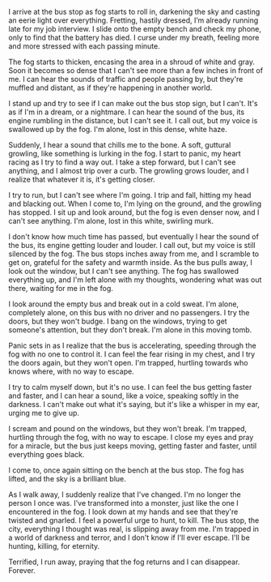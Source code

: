    

I arrive at the bus stop as fog starts to roll in, darkening the sky and casting an eerie light over everything. Fretting, hastily dressed, I’m already running late for my job interview. I slide onto the empty bench and check my phone, only to find that the battery has died. I curse under my breath, feeling more and more stressed with each passing minute.

The fog starts to thicken, encasing the area in a shroud of white and gray. Soon it becomes so dense that I can't see more than a few inches in front of me. I can hear the sounds of traffic and people passing by, but they're muffled and distant, as if they're happening in another world.

I stand up and try to see if I can make out the bus stop sign, but I can't. It's as if I'm in a dream, or a nightmare. I can hear the sound of the bus, its engine rumbling in the distance, but I can't see it. I call out, but my voice is swallowed up by the fog. I'm alone, lost in this dense, white haze.

Suddenly, I hear a sound that chills me to the bone. A soft, guttural growling, like something is lurking in the fog. I start to panic, my heart racing as I try to find a way out. I take a step forward, but I can't see anything, and I almost trip over a curb. The growling grows louder, and I realize that whatever it is, it's getting closer.

I try to run, but I can't see where I'm going. I trip and fall, hitting my head and blacking out. When I come to, I'm lying on the ground, and the growling has stopped. I sit up and look around, but the fog is even denser now, and I can't see anything. I'm alone, lost in this white, swirling murk.

I don't know how much time has passed, but eventually I hear the sound of the bus, its engine getting louder and louder. I call out, but my voice is still silenced by the fog. The bus stops inches away from me, and I scramble to get on, grateful for the safety and warmth inside. As the bus pulls away, I look out the window, but I can't see anything. The fog has swallowed everything up, and I'm left alone with my thoughts, wondering what was out there, waiting for me in the fog.

I look around the empty bus and break out in a cold sweat. I'm alone, completely alone, on this bus with no driver and no passengers. I try the doors, but they won't budge. I bang on the windows, trying to get someone's attention, but they don't break. I'm alone in this moving tomb.

Panic sets in as I realize that the bus is accelerating, speeding through the fog with no one to control it. I can feel the fear rising in my chest, and I try the doors again, but they won't open. I'm trapped, hurtling towards who knows where, with no way to escape.

I try to calm myself down, but it's no use. I can feel the bus getting faster and faster, and I can hear a sound, like a voice, speaking softly in the darkness. I can't make out what it's saying, but it's like a whisper in my ear, urging me to give up.

I scream and pound on the windows, but they won't break. I'm trapped, hurtling through the fog, with no way to escape. I close my eyes and pray for a miracle, but the bus just keeps moving, getting faster and faster, until everything goes black.

I come to, once again sitting on the bench at the bus stop. The fog has lifted, and the sky is a brilliant blue. 

As I walk away, I suddenly realize that I've changed. I'm no longer the person I once was. I've transformed into a monster, just like the one I encountered in the fog. I look down at my hands and see that they're twisted and gnarled. I feel a powerful urge to hunt, to kill. The bus stop, the city, everything I thought was real, is slipping away from me. I'm trapped in a world of darkness and terror, and I don't know if I'll ever escape. I'll be hunting, killing, for eternity.

Terrified, I run away, praying that the fog returns and I can disappear. Forever.